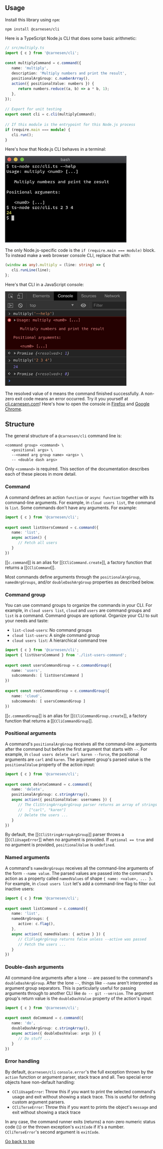 ## Usage

Install this library using `npm`:

```plaintext
npm install @carnesen/cli
```

Here is a TypeScript Node.js CLI that does some basic arithmetic:

```typescript
// src/multiply.ts
import { c } from '@carnesen/cli';

const multiplyCommand = c.command({
   name: 'multiply',
   description: 'Multiply numbers and print the result',
   positionalArgGroup: c.numberArray(),
   action({ positionalValue: numbers }) {
      return numbers.reduce((a, b) => a * b, 1);
   },
});

// Export for unit testing
export const cli = c.cli(multiplyCommand);

// If this module is the entrypoint for this Node.js process
if (require.main === module) {
   cli.run();
}
```

Here's how that Node.js CLI behaves in a terminal:
<p><img width="400" src="images/multiply-nodejs.jpg" alt="Multiply CLI in Node.js"></p>

The only Node.js-specific code is the `if (require.main === module)` block. To instead make a web browser console CLI, replace that with:

```typescript
(window as any).multiply = (line: string) => {
   cli.runLine(line);
};
```

Here's that CLI in a JavaScript console:
<p><img width="400" src="images/multiply-browser-console.jpg" alt="Multiply CLI in a web browser console"></p>

The resolved value of `0` means the command finished successfully. A non-zero exit code means an error occurred. Try it you yourself at [cli.carnesen.com](https://cli.carnesen.com)! Here's how to open the console in [Firefox](https://developer.mozilla.org/en-US/docs/Tools/Web_Console/Opening_the_Web_Console) and [Google Chrome](https://stackoverflow.com/a/66434/2793540).

## Structure

The general structure of a `@carnesen/cli` command line is:
```
<command group> <command> \
   <positional args> \
   --<named arg group name> <args> \
   -- <double dash args>
```
Only `<command>` is required. This section of the documentation describes each of these pieces in more detail.

### Command

A command defines an action `function` or `async function` together with its command-line arguments. For example, in `cloud users list`, the command is `list`. Some commands don't have any arguments. For example:

```typescript
import { c } from '@carnesen/cli';

export const listUsersCommand = c.command({
   name: 'list',
   async action() {
      // Fetch all users
   }
})
```
[[`c.command`]] is an alias for [[`CCliCommand.create`]], a factory function that returns a [[`CCliCommand`]].

Most commands define arguments through the `positionalArgGroup`, `namedArgGroups`, and/or `doubleDashArgGroup` properties as described below.

### Command group

You can use command groups to organize the commands in your CLI. For example, in `cloud users list`, `cloud` and `users` are command groups and `list` is a command. Command groups are optional. Organize your CLI to suit your needs and taste:

- `list-cloud-users`: No command groups
- `cloud list-users`: A single command group
- `cloud users list`: A hierarchical command tree

```typescript
import { c } from '@carnesen/cli';
import { listUsersCommand } from './list-users-command';

export const usersCommandGroup = c.commandGroup({
   name: 'users',
   subcommands: [ listUsersCommand ]
})

export const rootCommandGroup = c.commandGroup({
   name: 'cloud',
   subcommands: [ usersCommandGroup ]
})
```

[[`c.commandGroup`]] is an alias for [[`CCliCommandGroup.create`]], a factory function that returns a [[`CCliCommandGroup`]].

### Positional arguments

A command's `positionalArgGroup` receives all the command-line arguments after the command but before the first argument that starts with `--`. For example, in `cloud users delete carl karen --force`, the positional arguments are `carl` and `karen`. The argument group's parsed value is the `positionalValue` property of the action input:

```typescript
import { c } from '@carnesen/cli';

export const deleteCommand = c.command({
   name: 'delete',
   positionalArgGroup: c.stringArray(),
   async action({ positionalValue: usernames }) {
      // The CliStringArrayArgGroup parser returns an array of strings e.g.
      //   ["carl", "karen"]
      // Delete the users ...
   }
})
```

By default, the [[`CCliStringArrayArgGroup`]] parser throws a [[`CCliUsageError`]] when no argument is provided. If `optional == true` and no argument is provided, `positionalValue` is `undefined`.

### Named arguments

A command's `namedArgGroups` receives all the command-line arguments of the form `--name value`. The parsed values are passed into the command's action as a property called `namedValues` of shape `{ name: <value>, ... }`. For example, in `cloud users list` let's add a command-line flag to filter out inactive users:

```typescript
import { c } from '@carnesen/cli';

export const listCommand = c.command({
   name: 'list',
   namedArgGroups: {
      active: c.flag(),
   },
   async action({ namedValues: { active } }) {
      // CliFlagArgGroup returns false unless --active was passed
      // Fetch the users ...
   }
})
```

### Double-dash arguments

All command-line arguments after a lone `--` are passed to the command's `doubleDashArgGroup`. After the lone `--`, things like `--name` aren't interpreted as argument group separators. This is particularly useful for passing arguments through to another CLI like `do -- git --version`. The argument group's return value is the `doubleDashValue` property of the action's input:

```typescript
import { c } from '@carnesen/cli';

export const doCommand = c.command({
   name: 'do',
   doubleDashArgGroup: c.stringArray(),
   async action({ doubleDashValue: args }) {
      // Do stuff ...
   }
})
```

### Error handling

By default, `@carnesen/cli` `console.error`'s the full exception thrown by the `action` function or argument parser, stack trace and all. Two special error objects have non-default handling:

- `CCliUsageError`: Throw this if you want to print the selected command's usage and exit without showing a stack trace. This is useful for defining custom argument parsers.
- `CCliTerseError`: Throw this if you want to prints the object's `message` and exit without showing a stack trace

In any case, the command runner exits (returns) a non-zero numeric status code (`1`) or the thrown exception's `exitCode` if it's a number. `CCliTerseError`'s second argument is `exitCode`.

[Go back to top](#)
